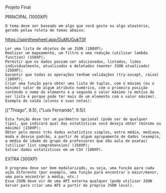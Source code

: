 Projeto Final

PRINCIPAL (1000XP)

    O tema deve ser baseado em algo que você goste ou algo aleatório, gerado pelaa roleta de temas abaixo:

https://spinthewheel.app/GuMUGukT0f

    Ler uma lista de objetos de um JSON (100XP);
    Realizar um mapeamento, um filtro e uma redução (utilizar lambda function) (150XP);
    Permitir que os dados possam ser adicionados, listados, lidos individualmente, atualizados e deletados (manter JSON atualizado) (250XP);
    Garantir que todas as operações tenham validações (try-except, raise) (100XP);
    Criar uma função para obter uma lista de tuplas, com o máximo (ou o mínimo) valor de algum atributo numérico, com o primeira posição contendo o nome do elemento e a segunda o valor máximo (o motivo de ser lista é porque pode ter mais de um elemento com o valor máximo). Exemplo de saída (alunos e suas notas):

[("Thiago", 9.5), ("Luís Fernando", 9.5)]

    Esta função deve ter um parâmetro opcional (pode ser de qualquer tipo), que indicará qual das estatísticas você deseja obter (mínimo ou máximo) (150XP);
    Obter pelo menos três dados estatístico simples, entre média, mediana, moda e desvio padrão, a partir de algum agrupamento de dados (exemplo, a média de idade do grupo de professores que dão aula de exatas) (utilizar list comprehension) (150XP);
    Salvar dados estatísticos em um CSV (100XP).

EXTRA (300XP)

    O programa deve ser bem modularizado, ou seja, uma função para cada ação diferente (por exemplo, uma função para encontrar o maior/menor, uma para encontrar a média, etc.)
    Esse JSON deve vir de uma API externa qualquer (pode utilizar JSON Server para criar uma API a partir do próprio JSON local).
